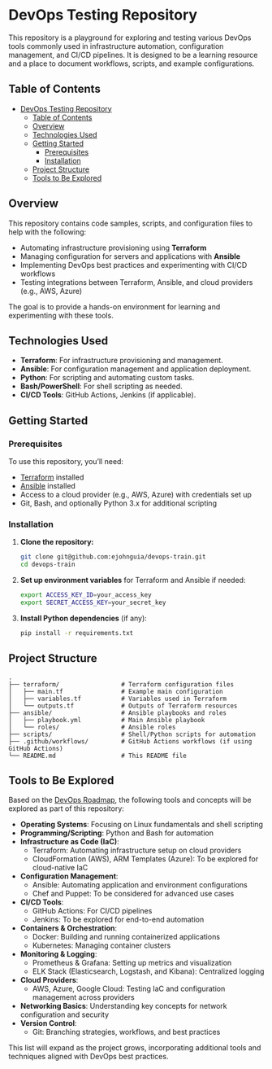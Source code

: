 # DevOps Testing Repository

This repository is a playground for exploring and testing various DevOps tools commonly used in infrastructure automation, configuration management, and CI/CD pipelines. It is designed to be a learning resource and a place to document workflows, scripts, and example configurations.

## Table of Contents

-   [DevOps Testing Repository](#devops-testing-repository)
    -   [Table of Contents](#table-of-contents)
    -   [Overview](#overview)
    -   [Technologies Used](#technologies-used)
    -   [Getting Started](#getting-started)
        -   [Prerequisites](#prerequisites)
        -   [Installation](#installation)
    -   [Project Structure](#project-structure)
    -   [Tools to Be Explored](#tools-to-be-explored)

## Overview

This repository contains code samples, scripts, and configuration files to help with the following:

-   Automating infrastructure provisioning using **Terraform**
-   Managing configuration for servers and applications with **Ansible**
-   Implementing DevOps best practices and experimenting with CI/CD workflows
-   Testing integrations between Terraform, Ansible, and cloud providers (e.g., AWS, Azure)

The goal is to provide a hands-on environment for learning and experimenting with these tools.

## Technologies Used

-   **Terraform**: For infrastructure provisioning and management.
-   **Ansible**: For configuration management and application deployment.
-   **Python**: For scripting and automating custom tasks.
-   **Bash/PowerShell**: For shell scripting as needed.
-   **CI/CD Tools**: GitHub Actions, Jenkins (if applicable).

## Getting Started

### Prerequisites

To use this repository, you’ll need:

-   [Terraform](https://www.terraform.io/downloads.html) installed
-   [Ansible](https://docs.ansible.com/ansible/latest/installation_guide/intro_installation.html) installed
-   Access to a cloud provider (e.g., AWS, Azure) with credentials set up
-   Git, Bash, and optionally Python 3.x for additional scripting

### Installation

1. **Clone the repository:**

    ```bash
    git clone git@github.com:ejohnguia/devops-train.git
    cd devops-train
    ```

2. **Set up environment variables** for Terraform and Ansible if needed:

    ```bash
    export ACCESS_KEY_ID=your_access_key
    export SECRET_ACCESS_KEY=your_secret_key
    ```

3. **Install Python dependencies** (if any):
    ```bash
    pip install -r requirements.txt
    ```

## Project Structure

```plaintext
.
├── terraform/                 # Terraform configuration files
│   ├── main.tf                # Example main configuration
│   ├── variables.tf           # Variables used in Terraform
│   └── outputs.tf             # Outputs of Terraform resources
├── ansible/                   # Ansible playbooks and roles
│   ├── playbook.yml           # Main Ansible playbook
│   └── roles/                 # Ansible roles
├── scripts/                   # Shell/Python scripts for automation
├── .github/workflows/         # GitHub Actions workflows (if using GitHub Actions)
└── README.md                  # This README file
```

## Tools to Be Explored

Based on the [DevOps Roadmap](https://roadmap.sh/devops), the following tools and concepts will be explored as part of this repository:

-   **Operating Systems**: Focusing on Linux fundamentals and shell scripting
-   **Programming/Scripting**: Python and Bash for automation
-   **Infrastructure as Code (IaC)**:
    -   Terraform: Automating infrastructure setup on cloud providers
    -   CloudFormation (AWS), ARM Templates (Azure): To be explored for cloud-native IaC
-   **Configuration Management**:
    -   Ansible: Automating application and environment configurations
    -   Chef and Puppet: To be considered for advanced use cases
-   **CI/CD Tools**:
    -   GitHub Actions: For CI/CD pipelines
    -   Jenkins: To be explored for end-to-end automation
-   **Containers & Orchestration**:
    -   Docker: Building and running containerized applications
    -   Kubernetes: Managing container clusters
-   **Monitoring & Logging**:
    -   Prometheus & Grafana: Setting up metrics and visualization
    -   ELK Stack (Elasticsearch, Logstash, and Kibana): Centralized logging
-   **Cloud Providers**:
    -   AWS, Azure, Google Cloud: Testing IaC and configuration management across providers
-   **Networking Basics**: Understanding key concepts for network configuration and security
-   **Version Control**:
    -   Git: Branching strategies, workflows, and best practices

This list will expand as the project grows, incorporating additional tools and techniques aligned with DevOps best practices.

